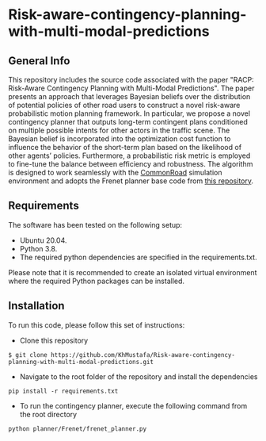 # Risk-aware-contingency-planning-with-multi-modal-predictions


## General Info
This repository includes the source code associated with the paper "RACP: Risk-Aware Contingency Planning with Multi-Modal Predictions". The paper presents an approach that leverages Bayesian beliefs over the distribution of potential policies of
other road users to construct a novel risk-aware probabilistic motion planning framework. In particular, we propose a novel contingency planner that outputs long-term contingent plans conditioned on multiple possible intents for other actors in the traffic scene. The Bayesian belief is incorporated into the optimization cost function to influence the behavior of the short-term plan based on the likelihood of other agents’ policies. Furthermore, a probabilistic risk metric is employed to fine-tune the balance between efficiency and robustness. The algorithm is designed to work seamlessly with the [CommonRoad](https://commonroad.in.tum.de/) simulation environment and adopts the Frenet planner base code from [this repository](https://github.com/TUMFTM/EthicalTrajectoryPlanning/tree/master).

## Requirements
The software has been tested on the following setup:
* Ubuntu 20.04.
* Python 3.8.
* The required python dependencies are specified in the requirements.txt.

Please note that it is recommended to create an isolated virtual environment where the required Python packages can be installed.

## Installation
To run this code, please follow this set of instructions:
* Clone this repository
```
$ git clone https://github.com/KhMustafa/Risk-aware-contingency-planning-with-multi-modal-predictions.git
```
* Navigate to the root folder of the repository and install the dependencies
```
pip install -r requirements.txt
```
* To run the contingency planner, execute the following command from the root directory
```
python planner/Frenet/frenet_planner.py
```

